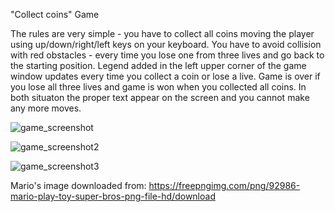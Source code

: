 
"Collect coins" Game

The rules are very simple - you have to collect all coins moving the player using up/down/right/left keys on your keyboard. You have to avoid collision with red obstacles - every time you lose one from three lives and go back to the starting position. 
Legend added in the left upper corner of the game window updates every time you collect a coin or lose a live.
Game is over if you lose all three lives and game is won when you collected all coins. In both situaton the proper text appear on the screen and you cannot make any more moves.

![game_screenshot](https://user-images.githubusercontent.com/121691364/214567897-766e14db-fb50-4ee7-8b6a-e2f066381df4.PNG)

![game_screenshot2](https://user-images.githubusercontent.com/121691364/214570669-79231716-54cf-4095-b73a-2fdca308a3e7.PNG)

![game_screenshot3](https://user-images.githubusercontent.com/121691364/214570820-c1e97954-172f-4d0f-b8c6-b7ca59b091cd.PNG)



Mario's image downloaded from:
https://freepngimg.com/png/92986-mario-play-toy-super-bros-png-file-hd/download
